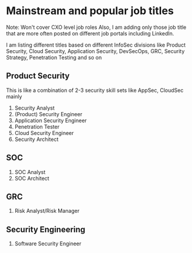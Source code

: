 
# Mainstream and popular job titles
Note: Won't cover CXO level job roles
Also, I am adding only those job title that are more often posted on different job portals including LinkedIn.

I am listing different titles based on different InfoSec divisions like Product Security, Cloud Security, Application Security, DevSecOps, GRC, Security Strategy, Penetration Testing and so on

## Product Security
This is like a combination of 2-3 security skill sets like AppSec, CloudSec mainly

1. Security Analyst
2. (Product) Security Engineer
3. Application Security Engineer
4. Penetration Tester
5. Cloud Security Engineer
6. Security Architect

## SOC
1. SOC Analyst
2. SOC Architect

## GRC
1. Risk Analyst/Risk Manager

## Security Engineering
1. Software Security Engineer

